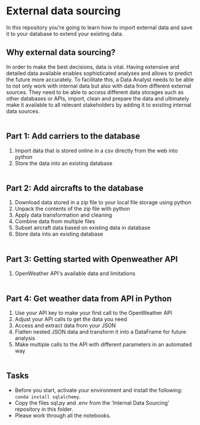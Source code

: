 
# External data sourcing
In this repository you're going to learn how to import external data and save it to your database to extend your existing data.

## Why external data sourcing?
In order to make the best decisions, data is vital. Having extensive and detailed data available enables sophisticated analyses and allows to predict the future more accurately. To facilitate this, a Data Analyst needs to be able to not only work with internal data but also with data from different external sources. They need to be able to access different data storages such as other databases or APIs, import, clean and prepare the data and ultimately make it available to all relevant stakeholders by adding it to existing internal data sources.
<br></br>
## Part 1: Add carriers to the database
1. Import data that is stored online in a csv directly from the web into python
2. Store the data into an existing database
<br></br>
## Part 2: Add aircrafts to the database
1. Download data stored in a zip file to your local file storage using python
2. Unpack the contents of the zip file with python
3. Apply data transformation and cleaning
4. Combine data from multiple files
5. Subset aircraft data based on existing data in database
6. Store data into an existing database
<br></br>
## Part 3: Getting started with Openweather API
1. OpenWeather API's available data and limitations
<br></br>
## Part 4: Get weather data from API in Python
1. Use your API key to make your first call to the OpenWeather API
2. Adjust your API calls to get the data you need
3. Access and extract data from your JSON
4. Flatten nested JSON data and transform it into a DataFrame for future analysis
5. Make multiple calls to the API with different parameters in an automated way
<br></br>
## Tasks
- Before you start, activate your  environment and install the following:   
```conda install sqlalchemy```.
- Copy the files sql.py and .env from the 'Internal Data Sourcing' repository in this folder.
- Please work through all the notebooks.

<!--in this particular order:

{}> 

Keep in mind, you succeed better as a team. There are NO stupid questions! If you already feel comfortable with the concepts, you might even learn more from teaching them!

<!--**Find some help/support here**:

[](links)>

